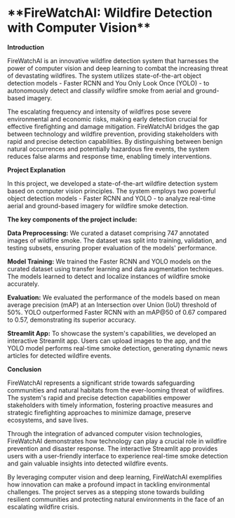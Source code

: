 <h1>**FireWatchAI: Wildfire Detection with Computer Vision**</h1>


**Introduction**

FireWatchAI is an innovative wildfire detection system that harnesses the power of computer vision and deep learning to combat the increasing threat of devastating wildfires. The system utilizes state-of-the-art object detection models - Faster RCNN and You Only Look Once (YOLO) - to autonomously detect and classify wildfire smoke from aerial and ground-based imagery.

The escalating frequency and intensity of wildfires pose severe environmental and economic risks, making early detection crucial for effective firefighting and damage mitigation. FireWatchAI bridges the gap between technology and wildfire prevention, providing stakeholders with rapid and precise detection capabilities. By distinguishing between benign natural occurrences and potentially hazardous fire events, the system reduces false alarms and response time, enabling timely interventions.

**Project Explanation**

In this project, we developed a state-of-the-art wildfire detection system based on computer vision principles. The system employs two powerful object detection models - Faster RCNN and YOLO - to analyze real-time aerial and ground-based imagery for wildfire smoke detection.

**The key components of the project include:**


**Data Preprocessing:** We curated a dataset comprising 747 annotated images of wildfire smoke. The dataset was split into training, validation, and testing subsets, ensuring proper evaluation of the models' performance.

**Model Training:** We trained the Faster RCNN and YOLO models on the curated dataset using transfer learning and data augmentation techniques. The models learned to detect and localize instances of wildfire smoke accurately.

**Evaluation:** We evaluated the performance of the models based on mean average precision (mAP) at an Intersection over Union (IoU) threshold of 50%. YOLO outperformed Faster RCNN with an mAP@50 of 0.67 compared to 0.57, demonstrating its superior accuracy.

**Streamlit App:** To showcase the system's capabilities, we developed an interactive Streamlit app. Users can upload images to the app, and the YOLO model performs real-time smoke detection, generating dynamic news articles for detected wildfire events.

**Conclusion**

FireWatchAI represents a significant stride towards safeguarding communities and natural habitats from the ever-looming threat of wildfires. The system's rapid and precise detection capabilities empower stakeholders with timely information, fostering proactive measures and strategic firefighting approaches to minimize damage, preserve ecosystems, and save lives.

Through the integration of advanced computer vision technologies, FireWatchAI demonstrates how technology can play a crucial role in wildfire prevention and disaster response. The interactive Streamlit app provides users with a user-friendly interface to experience real-time smoke detection and gain valuable insights into detected wildfire events.

By leveraging computer vision and deep learning, FireWatchAI exemplifies how innovation can make a profound impact in tackling environmental challenges. The project serves as a stepping stone towards building resilient communities and protecting natural environments in the face of an escalating wildfire crisis.